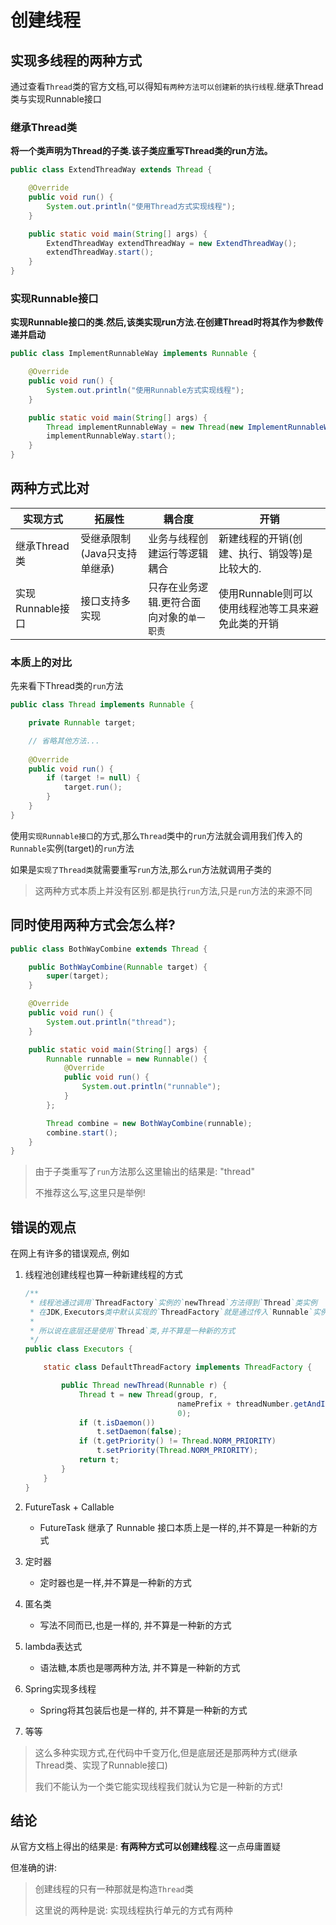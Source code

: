 # 创建线程

## 实现多线程的两种方式

通过查看`Thread`类的官方文档,可以得知`有两种方法可以创建新的执行线程`.继承Thread类与实现Runnable接口

### 继承Thread类

**将一个类声明为Thread的子类.该子类应重写Thread类的run方法。**

```java
public class ExtendThreadWay extends Thread {

    @Override
    public void run() {
        System.out.println("使用Thread方式实现线程");
    }

    public static void main(String[] args) {
        ExtendThreadWay extendThreadWay = new ExtendThreadWay();
        extendThreadWay.start();
    }
}
```

### 实现Runnable接口

**实现Runnable接口的类.然后,该类实现run方法.在创建Thread时将其作为参数传递并启动**

```java
public class ImplementRunnableWay implements Runnable {

    @Override
    public void run() {
        System.out.println("使用Runnable方式实现线程");
    }

    public static void main(String[] args) {
        Thread implementRunnableWay = new Thread(new ImplementRunnableWay());
        implementRunnableWay.start();
    }
}
```

## 两种方式比对

| 实现方式 | 拓展性 | 耦合度 | 开销 |
|---|---|---|---|
| 继承Thread类       | 受继承限制(Java只支持单继承)| 业务与线程创建运行等逻辑耦合              | 新建线程的开销(创建、执行、销毁等)是比较大的. |
| 实现Runnable接口   | 接口支持多实现             | 只存在业务逻辑.更符合面向对象的`单一职责`   | 使用Runnable则可以使用线程池等工具来避免此类的开销 |

### 本质上的对比

先来看下Thread类的`run`方法

```java
public class Thread implements Runnable {

    private Runnable target;

    // 省略其他方法...
        
    @Override
    public void run() {
        if (target != null) {
            target.run();
        }
    }
}
```

使用`实现Runnable接口`的方式,那么`Thread`类中的`run`方法就会调用我们传入的`Runnable`实例(target)的`run`方法

如果是`实现了Thread类`就需要重写`run`方法,那么`run`方法就调用子类的

> 这两种方式本质上并没有区别.都是执行`run`方法,只是`run`方法的来源不同

## 同时使用两种方式会怎么样? 

```java
public class BothWayCombine extends Thread {

    public BothWayCombine(Runnable target) {
        super(target);
    }

    @Override
    public void run() {
        System.out.println("thread");
    }

    public static void main(String[] args) {
        Runnable runnable = new Runnable() {
            @Override
            public void run() {
                System.out.println("runnable");
            }
        };

        Thread combine = new BothWayCombine(runnable);
        combine.start();
    }
}
```

> 由于子类重写了`run`方法那么这里输出的结果是: "thread"
>
> 不推荐这么写,这里只是举例!

## 错误的观点

在网上有许多的错误观点, 例如

1. 线程池创建线程也算一种新建线程的方式
    
    ```java
    /**
     * 线程池通过调用`ThreadFactory`实例的`newThread`方法得到`Thread`类实例
     * 在JDK,Executors类中默认实现的`ThreadFactory`就是通过传入`Runnable`实例实现的
     * 
     * 所以说在底层还是使用`Thread`类,并不算是一种新的方式
     */
    public class Executors {
    
        static class DefaultThreadFactory implements ThreadFactory {
    
            public Thread newThread(Runnable r) {
                Thread t = new Thread(group, r,
                                      namePrefix + threadNumber.getAndIncrement(),
                                      0);
                if (t.isDaemon())
                    t.setDaemon(false);
                if (t.getPriority() != Thread.NORM_PRIORITY)
                    t.setPriority(Thread.NORM_PRIORITY);
                return t;
            }
        }
    }
    ```
  
2. FutureTask + Callable
    
    - FutureTask 继承了 Runnable 接口本质上是一样的,并不算是一种新的方式
      
3. 定时器

    - 定时器也是一样,并不算是一种新的方式

4. 匿名类

    - 写法不同而已,也是一样的, 并不算是一种新的方式

5. lambda表达式

    - 语法糖,本质也是哪两种方法, 并不算是一种新的方式

6. Spring实现多线程
    
    - Spring将其包装后也是一样的, 并不算是一种新的方式
    
7. 等等

> 这么多种实现方式,在代码中千变万化,但是底层还是那两种方式(继承Thread类、实现了Runnable接口)
>
> 我们不能认为一个类它能实现线程我们就认为它是一种新的方式!

## 结论

从官方文档上得出的结果是: **有两种方式可以创建线程**.这一点毋庸置疑

但准确的讲:

> 创建线程的只有一种那就是构造`Thread`类
>
> 这里说的两种是说: 实现线程执行单元的方式有两种

